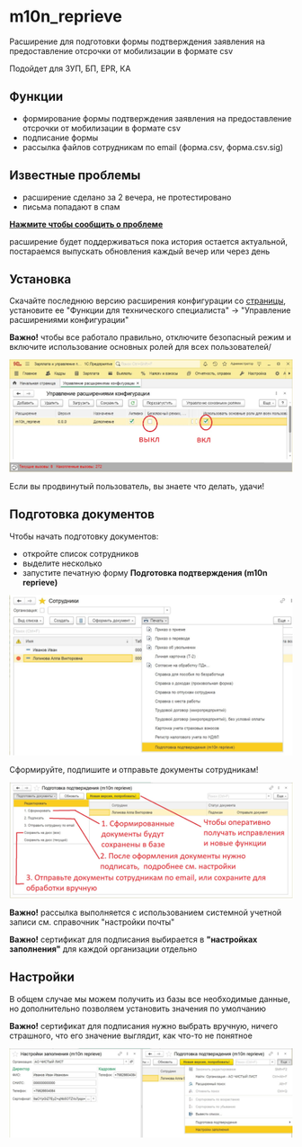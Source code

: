 # m10n_reprieve

Расширение для подготовки формы подтверждения заявления на предоставление отсрочки от мобилизации в формате csv

Подойдет для ЗУП, БП, EPR, КА

## Функции

- формирование формы подтверждения заявления на предоставление отсрочки от мобилизации в формате csv
- подписание формы
- рассылка файлов сотрудникам по email (форма.csv, форма.csv.sig)

## Известные проблемы

- расширение сделано за 2 вечера, не протестировано
- письма попадают в спам

**[Нажмите чтобы сообщить о проблеме](https://github.com/korotovskih/m10n_reprieve/issues/new)**

расширение будет поддерживаться пока история остается актуальной, постараемся выпускать обновления каждый вечер или через день

## Установка

Скачайте последнюю версию расширения конфигурации со [страницы](https://github.com/korotovskih/m10n_reprieve/releases), установите ее "Функции для технического специалиста" -> "Управление расширениями конфигурации"

**Важно!** чтобы все работало правильно, отключите безопасный режим и включите использование основных ролей для всех пользователей/

![install-1](files/install-1.jpg "настройка расширения")

Если вы продвинутый пользователь, вы знаете что делать, удачи!

## Подготовка документов

Чтобы начать подготовку документов:

- откройте список сотрудников
- выделите несколько
- запустите печатную форму **Подготовка подтверждения (m10n reprieve)**

![step-1](files/step-1.jpg "первый шаг")

Сформируйте, подпишите и отправьте документы сотрудникам!

![map-1](files/map-1.jpg "оформление документов")

**Важно!** рассылка выполняется с использованием системной учетной записи см. справочник "настройки почты"

**Важно!** сертификат для подписания выбирается в **"настройках заполнения"** для каждой организации отдельно

## Настройки

В общем случае мы можем получить из базы все необходимые данные, но дополнительно позволяем установить значения по умолчанию

**Важно!** сертификат для подписания нужно выбрать вручную, ничего страшного, что его значение выглядит, как что-то не понятное

![settings-1-1](files/settings-1.jpg "настройки заполнения")
